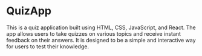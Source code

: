 # QuizApp
This is a quiz application built using HTML, CSS, JavaScript, and React. The app allows users to take quizzes on various topics and receive instant feedback on their answers. It is designed to be a simple and interactive way for users to test their knowledge.
